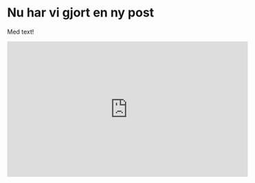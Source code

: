 # Nu har vi gjort en ny post

Med text!

<iframe width="560" height="315" src="https://www.youtube.com/embed/eDqga8a7KgY?si=HdwEmH6IpeRJZoAR" title="YouTube video player" frameborder="0" allow="accelerometer; autoplay; clipboard-write; encrypted-media; gyroscope; picture-in-picture; web-share" referrerpolicy="strict-origin-when-cross-origin" allowfullscreen></iframe>